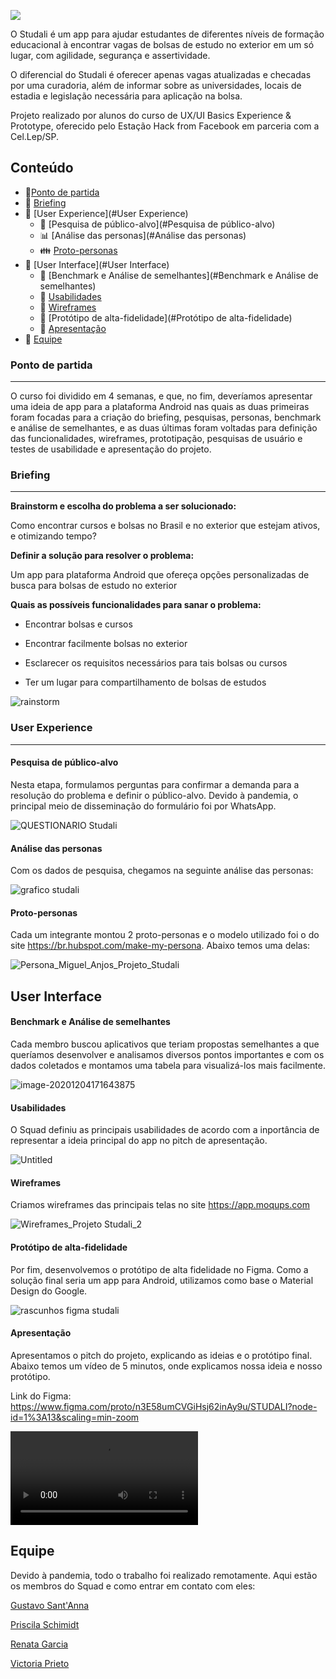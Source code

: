 

![](https://github.com/garrrcia/studali-app/blob/main/Imagens/Header%20Studali.png?raw=true)

O Studali é um app para ajudar estudantes de diferentes níveis de formação educacional à encontrar vagas de bolsas de estudo no exterior em um só lugar, com agilidade, segurança e assertividade.

O diferencial do Studali é oferecer apenas vagas atualizadas e checadas por uma curadoria, além de informar sobre as universidades, locais de estadia e legislação necessária para aplicação na bolsa.

Projeto realizado por alunos do curso de UX/UI Basics Experience & Prototype, oferecido pelo Estação Hack from Facebook em parceria com a Cel.Lep/SP.



## Conteúdo

- 🚀[Ponto de partida](#ponto-de-partida)
- :open_file_folder: [Briefing](#Briefing)
- 💬 [User Experience](#User Experience)
  - 📢 [Pesquisa de público-alvo](#Pesquisa de público-alvo)
  - :bar_chart: [Análise das personas](#Análise das personas)
  - :family: [Proto-personas](#Proto-personas)
- :art: [User Interface](#User Interface)
  - :mag_right: [Benchmark e Análise de semelhantes](#Benchmark e Análise de semelhantes)
  - :wrench: [Usabilidades](#Usabilidades)
  - :black_square_button: [Wireframes](#Wireframes)
  - :iphone: [Protótipo de alta-fidelidade](#Protótipo de alta-fidelidade)
  - :gem: [Apresentação](#Apresentação)
- 👥 [Equipe](#Equipe)



### Ponto de partida

-------------------------------------------------------------------------------------

O curso foi dividido em 4 semanas, e que, no fim, deveríamos apresentar uma ideia de app para a plataforma Android nas quais as duas primeiras foram focadas para a criação do briefing, pesquisas, personas, benchmark e análise de semelhantes, e as duas últimas foram voltadas para definição das funcionalidades, wireframes, prototipação, pesquisas de usuário e testes de usabilidade e apresentação do projeto.



### Briefing

----------------------------

**Brainstorm e escolha do problema a ser solucionado:**

Como encontrar cursos e bolsas no Brasil e no exterior que estejam ativos, e otimizando tempo?

**Definir a solução para resolver o problema:**

Um app para plataforma Android que ofereça opções personalizadas de busca para bolsas de estudo no exterior

**Quais as possíveis funcionalidades para sanar o problema:**

- Encontrar bolsas e cursos

- Encontrar facilmente bolsas no exterior

- Esclarecer os requisitos necessários para tais bolsas ou cursos

- Ter um lugar para compartilhamento de bolsas de estudos


![rainstorm](https://github.com/garrrcia/studali-app/blob/main/Imagens/rainstorm.png?raw=true)



### User Experience

-------------------------------------------------------------------------------

#### Pesquisa de público-alvo

Nesta etapa, formulamos perguntas para confirmar a demanda para a resolução do problema e definir o público-alvo. Devido à pandemia, o principal meio de disseminação do formulário foi por WhatsApp. 

![QUESTIONARIO Studali](https://github.com/garrrcia/studali-app/blob/main/Imagens/QUESTIONARIO%20Studali.png?raw=true)



#### Análise das personas

Com os dados de pesquisa, chegamos na seguinte análise das personas:

![grafico studali](https://github.com/garrrcia/studali-app/blob/main/Imagens/grafico%20studali.png?raw=true)

#### Proto-personas

Cada um integrante montou 2 proto-personas e o modelo utilizado foi o do site https://br.hubspot.com/make-my-persona. Abaixo temos uma delas:

![Persona_Miguel_Anjos_Projeto_Studali](https://github.com/garrrcia/studali-app/blob/main/Arquivos/Persona_Miguel_Anjos_Projeto_Studali.png?raw=true)



## User Interface

#### Benchmark e Análise de semelhantes

Cada membro buscou aplicativos que teriam propostas semelhantes a que queríamos desenvolver e analisamos diversos pontos importantes e com os dados coletados e montamos uma tabela para visualizá-los mais facilmente.

![image-20201204171643875](https://github.com/garrrcia/studali-app/blob/main/Imagens/image-20201204171643875.png?raw=true)



#### Usabilidades

O Squad definiu as principais usabilidades de acordo com a inportância de representar a ideia principal do app no pitch de apresentação.

![Untitled](https://github.com/garrrcia/studali-app/blob/main/Imagens/Untitled.jpg?raw=true)



#### Wireframes

Criamos wireframes das principais telas no site https://app.moqups.com

![Wireframes_Projeto Studali_2](https://github.com/garrrcia/studali-app/blob/main/Arquivos/Wireframes_Projeto%20Studali_2.png?raw=true)



#### Protótipo de alta-fidelidade

Por fim, desenvolvemos o protótipo de alta fidelidade no Figma. Como a solução final seria um app para Android, utilizamos como base o Material Design do Google.

![rascunhos figma studali](https://github.com/garrrcia/studali-app/blob/main/Imagens/rascunhos%20figma%20studali.png?raw=true)



#### Apresentação

Apresentamos o pitch do projeto, explicando as ideias e o protótipo final. Abaixo temos um vídeo de 5 minutos, onde explicamos nossa ideia e nosso protótipo.

Link do Figma: https://www.figma.com/proto/n3E58umCVGiHsj62inAy9u/STUDALI?node-id=1%3A13&scaling=min-zoom

<video src="https://youtu.be/YMnNHMS1XTk"></video>



## Equipe

Devido à pandemia, todo o trabalho foi realizado remotamente. Aqui estão os membros do Squad e como entrar em contato com eles:

[Gustavo Sant'Anna](https://www.linkedin.com/in/gusttavosant/)

[Priscila Schimidt](https://www.linkedin.com/in/priscilaschimidt/)

[Renata Garcia](https://www.linkedin.com/in/garrrcia/)

[Victoria Prieto](https://www.linkedin.com/in/victoriagprieto/)
